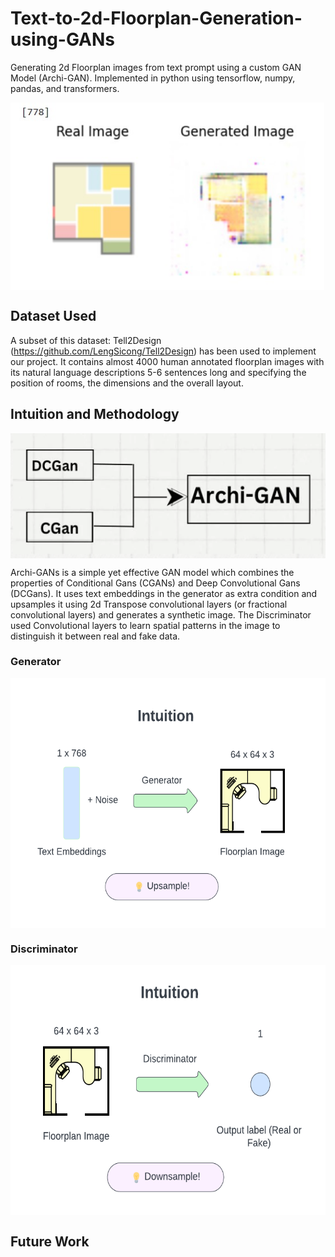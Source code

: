 # Text-to-2d-Floorplan-Generation-using-GANs
Generating 2d Floorplan images from text prompt using a custom GAN Model (Archi-GAN). Implemented in python using tensorflow, numpy, pandas, and transformers.

<a href="https://github.com/Harsh-Ratna/Text-to-2d-Floorplan-Generation-using-GANs/blob/main/output%20images/real_vs_generated.jpg?raw=true" target="blank"><img align="center" src="https://github.com/Harsh-Ratna/Text-to-2d-Floorplan-Generation-using-GANs/blob/main/output%20images/real_vs_generated.jpg?raw=true" height="300" /></a>

## Dataset Used
A subset of this dataset: Tell2Design (https://github.com/LengSicong/Tell2Design) has been used to implement our project. 
It contains almost 4000 human annotated floorplan images with its natural language descriptions 5-6 sentences long and specifying the position of rooms, the dimensions and the overall layout.

## Intuition and Methodology
<a href="https://github.com/Harsh-Ratna/Text-to-2d-Floorplan-Generation-using-GANs/blob/main/diagrams/Archi_gan_simple.png?raw=true" target="blank"><img align="center" src="https://github.com/Harsh-Ratna/Text-to-2d-Floorplan-Generation-using-GANs/blob/main/diagrams/Archi_gan_simple.png?raw=true" height="200" /></a>

Archi-GANs is a simple yet effective GAN model which  combines the properties of Conditional Gans (CGANs) and Deep Convolutional Gans (DCGans). It uses text embeddings in the generator as extra condition and upsamples it using 2d Transpose convolutional layers (or fractional convolutional layers) and generates a synthetic image.
The Discriminator used Convolutional layers to learn spatial patterns in the image to distinguish it between real and fake data.

### Generator
<a href="https://github.com/Harsh-Ratna/Text-to-2d-Floorplan-Generation-using-GANs/blob/main/diagrams/generator_logic_diagram.png?raw=true" target="blank"><img align="center" src="https://github.com/Harsh-Ratna/Text-to-2d-Floorplan-Generation-using-GANs/blob/main/diagrams/generator_logic_diagram.png?raw=true" height="400" /></a>
### Discriminator
<a href="https://github.com/Harsh-Ratna/Text-to-2d-Floorplan-Generation-using-GANs/blob/main/diagrams/discriminator_logic_diagram.png?raw=true" target="blank"><img align="center" src="https://github.com/Harsh-Ratna/Text-to-2d-Floorplan-Generation-using-GANs/blob/main/diagrams/discriminator_logic_diagram.png?raw=true" height="400" /></a>

## Future Work
